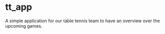 # tt_app
A simple application for our table tennis team to have an overview over the upcoming games.
